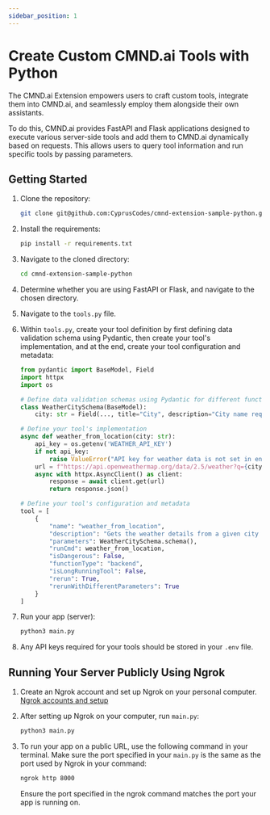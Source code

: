 ```yaml
---
sidebar_position: 1
---
```


# Create Custom CMND.ai Tools with Python

The CMND.ai Extension empowers users to craft custom tools, integrate them into CMND.ai, and seamlessly employ them alongside their own assistants.

To do this, CMND.ai provides FastAPI and Flask applications designed to execute various server-side tools and add them to CMND.ai dynamically based on requests. This allows users to query tool information and run specific tools by passing parameters.

## Getting Started

1. Clone the repository:
   ```bash
   git clone git@github.com:CyprusCodes/cmnd-extension-sample-python.git
   ```

2. Install the requirements:
   ```bash
   pip install -r requirements.txt
   ```

3. Navigate to the cloned directory:
   ```bash
   cd cmnd-extension-sample-python
   ```

4. Determine whether you are using FastAPI or Flask, and navigate to the chosen directory.

5. Navigate to the `tools.py` file.

6. Within `tools.py`, create your tool definition by first defining data validation schema using Pydantic, then create your tool's implementation, and at the end, create your tool configuration and metadata:

   ```python
   from pydantic import BaseModel, Field
   import httpx
   import os

   # Define data validation schemas using Pydantic for different functionalities
   class WeatherCitySchema(BaseModel):
       city: str = Field(..., title="City", description="City name required")

   # Define your tool's implementation
   async def weather_from_location(city: str):
       api_key = os.getenv('WEATHER_API_KEY')
       if not api_key:
           raise ValueError("API key for weather data is not set in environment variables.")
       url = f"https://api.openweathermap.org/data/2.5/weather?q={city}&appid={api_key}"
       async with httpx.AsyncClient() as client:
           response = await client.get(url)
           return response.json()

   # Define your tool's configuration and metadata
   tool = [
       {
           "name": "weather_from_location",
           "description": "Gets the weather details from a given city name",
           "parameters": WeatherCitySchema.schema(),
           "runCmd": weather_from_location,
           "isDangerous": False,
           "functionType": "backend",
           "isLongRunningTool": False,
           "rerun": True,
           "rerunWithDifferentParameters": True
       }
   ]
   ```

7. Run your app (server):
   ```bash
   python3 main.py
   ```

8. Any API keys required for your tools should be stored in your `.env` file.

## Running Your Server Publicly Using Ngrok

1. Create an Ngrok account and set up Ngrok on your personal computer. [Ngrok accounts and setup](https://ngrok.com/docs/getting-started/?os=macos)

2. After setting up Ngrok on your computer, run `main.py`:
   ```bash
   python3 main.py
   ```

3. To run your app on a public URL, use the following command in your terminal. Make sure the port specified in your `main.py` is the same as the port used by Ngrok in your command:
   ```bash
   ngrok http 8000
   ```

   Ensure the port specified in the ngrok command matches the port your app is running on.